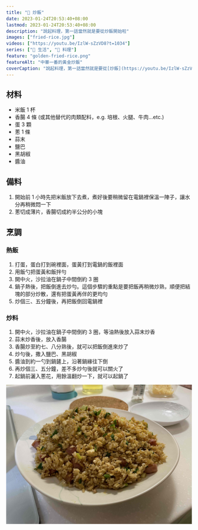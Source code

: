 ```yaml
---
title: "🥡 炒飯"
date: 2023-01-24T20:53:40+08:00
lastmod: 2023-01-24T20:53:40+08:00
description: "說起料理，第一話當然就是要從炒飯開始啦"
images: ["fried-rice.jpg"]
videos: ["https://youtu.be/IzlW-sZzVD8?t=1034"]
series: ["🍫 生活", "🍳 料理"]
feature: "golden-fried-rice.png"
featureAlt: "中華一番的黃金炒飯"
coverCaption: "說起料理，第一話當然就是要從[炒飯](https://youtu.be/IzlW-sZzVD8?t=1034)開始啦"
---
```


## 材料

- 米飯 1 杯
- 香腸 4 條 (或其他替代的肉類配料，e.g. 培根、火腿、牛肉...etc.)
- 蛋 3 顆
- 蔥 1 條
- 蒜末
- 鹽巴
- 黑胡椒
- 醬油

## 備料

1. 開始前 1 小時先把米飯放下去煮，煮好後要稍微留在電鍋裡保溫一陣子，讓水分再稍微悶一下
2. 蔥切成薄片，香腸切成約半公分的小塊

## 烹調

### 熱飯

1. 打蛋，蛋白打到碗裡面，蛋黃打到電鍋的飯裡面
2. 用飯勺把蛋黃和飯拌勻
3. 開中火，沙拉油在鍋子中間倒約 3 圈
4. 鍋子熱後，把飯倒進去炒勻。這個步驟的重點是要把飯再稍微炒熟，順便把結塊的部分炒散，還有把蛋黃再伴的更均勻
5. 炒個三、五分鐘後，再把飯倒回電鍋裡

### 炒料

1. 開中火，沙拉油在鍋子中間倒約 3 圈，等油熱後放入蒜末炒香
2. 蒜末炒香後，放入香腸
3. 香腸炒至約七、八分熟後，就可以把飯倒進來炒了
4. 炒勻後，撒入鹽巴、黑胡椒
5. 醬油到約一勺到鍋鏟上，沿著鍋緣往下倒
6. 再炒個三、五分鐘，差不多炒勻後就可以關火了
7. 起鍋前灑入蔥花，用餘溫翻炒一下，就可以起鍋了

![我的火腿炒飯](fried-rice.jpg "一道美味的黃金炒飯就上桌啦")
